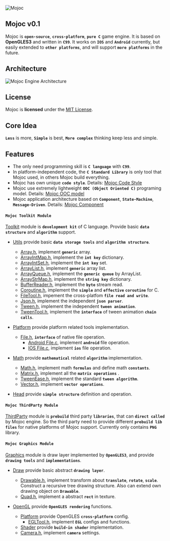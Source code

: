 ![Mojoc](https://github.com/scottcgi/Mojoc/raw/master/Logo.png "Pure C game engine")

## Mojoc v0.1

Mojoc is **`open-source`**, **`cross-platform`**, **`pure C`** game engine. It is based on **OpenGLES3** and written in **`C99`**. It works on **`IOS`** and **`Android`** currently, but easily extended to **`other platforms`**, and will support **`more platforms`** in the future.

## Architecture
![Mojoc Engine Architecture](https://github.com/scottcgi/Mojoc/raw/master/Architecture.png "Mojoc Engine Architecture")

## License
Mojoc is **licensed** under the [MIT License](https://github.com/scottcgi/Mojoc/blob/master/LICENSE "Mojoc Under MIT License").

## Core Idea
**`Less`** is more, **`Simple`** is best, **`More complex`** thinking keep less and simple.

## Features

* The only need programming skill is **`C language`** with **`C99`**.
* In platform-independent code, the **`C Standard Library`** is only tool that Mojoc used, in others Mojoc build everything.
* Mojoc has own unique **`code style`**. Details: [Mojoc Code Style](https://github.com/scottcgi/Mojoc/wiki/Code-Style)
* Mojoc use extremely lightweight **`OOC (Object Oriented C)`** programing model. Details: [Mojoc OOC model](https://github.com/scottcgi/Mojoc/wiki/OOC-(Object-Oriented-C))
* Mojoc application architecture based on **`Component`**, **`State-Machine`**, **`Message-Driven`**. Details: [Mojoc Component](https://github.com/scottcgi/Mojoc/wiki/Component-Based,-State-Machine,-Message-Driven-Architecture)

#### `Mojoc Toolkit Module`

[Toolkit](https://github.com/scottcgi/Mojoc/tree/master/Engine/Toolkit) module is **`development kit`** of C language. Provide basic **`data structure`** and **`algorithm`** support.

* [Utils](https://github.com/scottcgi/Mojoc/tree/master/Engine/Toolkit/Utils) provide basic **`data storage tools`** and **`algorithm structure`**.
    * [Array.h](https://github.com/scottcgi/Mojoc/blob/master/Engine/Toolkit/Utils/Array.h), implement **`generic`** array.
    * [ArrayIntMap.h](https://github.com/scottcgi/Mojoc/blob/master/Engine/Toolkit/Utils/ArrayIntMap.h), implement the **`int key`** dictionary.
    * [ArrayIntSet.h](https://github.com/scottcgi/Mojoc/blob/master/Engine/Toolkit/Utils/ArrayIntSet.h), implement the **`int key`** set.
    * [ArrayList.h](https://github.com/scottcgi/Mojoc/blob/master/Engine/Toolkit/Utils/ArrayList.h), implement **`generic`** array list.
    * [ArrayQueue.h](https://github.com/scottcgi/Mojoc/blob/master/Engine/Toolkit/Utils/ArrayQueue.h), implement the **`generic queue`** by ArrayList.
    * [ArrayStrMap.h](https://github.com/scottcgi/Mojoc/blob/master/Engine/Toolkit/Utils/ArrayStrMap.h), implement the **`string key`** dictionary.
    * [BufferReader.h](https://github.com/scottcgi/Mojoc/blob/master/Engine/Toolkit/Utils/BufferReader.h), implement the **`byte`** stream read.
    * [Coroutine.h](https://github.com/scottcgi/Mojoc/blob/master/Engine/Toolkit/Utils/Coroutine.h), implement the **`simple`** and **`effective`** **`coroutine`** for C.
    * [FileTool.h](https://github.com/scottcgi/Mojoc/blob/master/Engine/Toolkit/Utils/FileTool.h), impement the cross-platfom **`file read and write`**.
    * [Json.h](https://github.com/scottcgi/Mojoc/blob/master/Engine/Toolkit/Utils/Json.h), implement the independent **`json parser`**.
    * [Tween.h](https://github.com/scottcgi/Mojoc/blob/master/Engine/Toolkit/Utils/Tween.h), implement the independent **`tween animation`**.
    * [TweenTool.h](https://github.com/scottcgi/Mojoc/blob/master/Engine/Toolkit/Utils/TweenTool.h), implement the **`interface`** of tween animation **`chain calls`**.
    
* [Platform](https://github.com/scottcgi/Mojoc/tree/master/Engine/Toolkit/Platform) provide platform related tools implementation.
    * [File.h](https://github.com/scottcgi/Mojoc/blob/master/Engine/Toolkit/Platform/File.h), **`interface`** of native file operation.
        * [Android File.c](https://github.com/scottcgi/Mojoc/blob/master/Engine/Toolkit/Platform/Android/File.c), implement **`android`** file operation.
        * [IOS File.c](https://github.com/scottcgi/Mojoc/tree/master/Engine/Toolkit/Platform/IOS), implement **`ios`** file operation.

* [Math](https://github.com/scottcgi/Mojoc/tree/master/Engine/Toolkit/Math) provide **`mathematical`** related **`algorithm`** implementation.
    * [Math.h](https://github.com/scottcgi/Mojoc/blob/master/Engine/Toolkit/Math/Math.h), implement math **`formulas`** and define math **`constants`**.
    * [Matrix.h](https://github.com/scottcgi/Mojoc/blob/master/Engine/Toolkit/Math/Matrix.h), implement all the **`matrix operations`** .
    * [TweenEase.h](https://github.com/scottcgi/Mojoc/blob/master/Engine/Toolkit/Math/TweenEase.h), implement the standard **`tween algorithm`**.
    * [Vector.h](https://github.com/scottcgi/Mojoc/blob/master/Engine/Toolkit/Math/Vector.h), implement **`vector operations`**.

* [Head](https://github.com/scottcgi/Mojoc/tree/master/Engine/Toolkit/Head) provide **`simple structure`** definition and operation.


#### `Mojoc ThirdParty Module`

[ThirdParty](https://github.com/scottcgi/Mojoc/tree/master/Engine/ThirdParty) module is **`prebuild`** third party **`libraries`**, that can **`direct called`** by Mojoc engine. So the third party need to provide different **`prebuild lib files`** for native platforms of Mojoc support. Currently only contains **`PNG`** library.

#### `Mojoc Graphics Module`

[Graphics](https://github.com/scottcgi/Mojoc/tree/master/Engine/Graphics) module is draw layer implemented by **`OpenGLES3`**, and provide **`drawing tools`** and **`implementations`**.

* [Draw](https://github.com/scottcgi/Mojoc/tree/master/Engine/Graphics/Draw) provide basic abstract **`drawing layer`**.
    * [Drawable.h](https://github.com/scottcgi/Mojoc/blob/master/Engine/Graphics/Draw/Drawable.h), implement transform about **`translate`**, **`rotate`**, **`scale`**. Construct a recursive tree drawing structure. Also can extend own drawing object on **`Drawable`**.
    * [Quad.h](https://github.com/scottcgi/Mojoc/blob/master/Engine/Graphics/Draw/Quad.h), implement a abstract **`rect`** in texture.
    
* [OpenGL](https://github.com/scottcgi/Mojoc/tree/master/Engine/Graphics/OpenGL) provide **`OpenGLES rendering`** functions.
    * [Platform](https://github.com/scottcgi/Mojoc/tree/master/Engine/Graphics/OpenGL/Platform) provide OpenGLES **`cross-platform`** config.
        * [EGLTool.h](https://github.com/scottcgi/Mojoc/blob/master/Engine/Graphics/OpenGL/Platform/EGLTool.h), implement **`EGL`** configs and functions.
    * [Shader](https://github.com/scottcgi/Mojoc/tree/master/Engine/Graphics/OpenGL/Shader) provide **`build-in shader`** implementation.
    * [Camera.h](https://github.com/scottcgi/Mojoc/blob/master/Engine/Graphics/OpenGL/Camera.h), implement **`camera`** settings.
